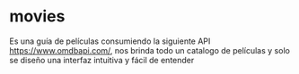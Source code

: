# movies
Es una guía de películas consumiendo la siguiente API  https://www.omdbapi.com/, nos brinda todo un catalogo de películas y solo se diseño una interfaz intuitiva y fácil de entender
